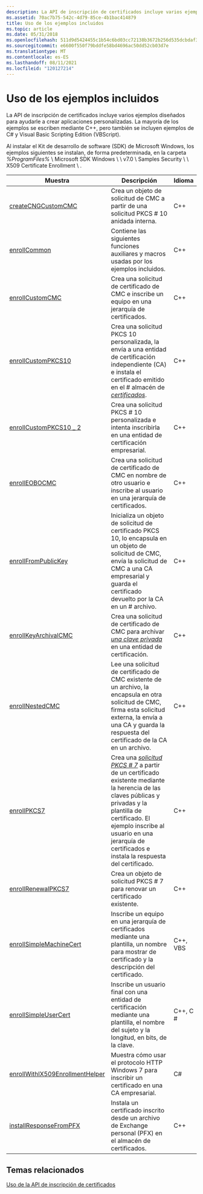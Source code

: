 ```yaml
---
description: La API de inscripción de certificados incluye varios ejemplos diseñados para ayudarle a crear aplicaciones personalizadas. La mayoría de los ejemplos se escriben mediante C++, pero también se incluyen ejemplos de C# y Visual Basic Scripting Edition (VBScript).
ms.assetid: 70ac7b75-542c-4d79-85ce-4b1bac414879
title: Uso de los ejemplos incluidos
ms.topic: article
ms.date: 05/31/2018
ms.openlocfilehash: 511d9d5424455c1b54c6bd03cc72138b3672b256d535dcbdaf31d2393b2cb5f6
ms.sourcegitcommit: e6600f550f79bddfe58bd4696ac50dd52cb03d7e
ms.translationtype: MT
ms.contentlocale: es-ES
ms.lasthandoff: 08/11/2021
ms.locfileid: "120127214"
---
```

# <a name="using-the-included-samples"></a>Uso de los ejemplos incluidos

La API de inscripción de certificados incluye varios ejemplos diseñados para ayudarle a crear aplicaciones personalizadas. La mayoría de los ejemplos se escriben mediante C++, pero también se incluyen ejemplos de C# y Visual Basic Scripting Edition (VBScript).

Al instalar el Kit de desarrollo de software (SDK) de Microsoft Windows, los ejemplos siguientes se instalan, de forma predeterminada, en la carpeta *%ProgramFiles%* \\ Microsoft SDK Windows \\ \\ v7.0 \\ Samples Security \\ \\ X509 Certificate Enrollment \\ .



| Muestra                                                                 | Descripción                                                                                                                                                                                                                                                                                                                                                | Idioma            |
|------------------------------------------------------------------------|------------------------------------------------------------------------------------------------------------------------------------------------------------------------------------------------------------------------------------------------------------------------------------------------------------------------------------------------------------|---------------------|
| [createCNGCustomCMC](createcngcustomcmc.md)                           | Crea un objeto de solicitud de CMC a partir de una solicitud PKCS \# 10 anidada interna.<br/>                                                                                                                                                                                                                                                                            | C++<br/>      |
| [enrollCommon](enrollcommon.md)                                       | Contiene las siguientes funciones auxiliares y macros usadas por los ejemplos incluidos.<br/>                                                                                                                                                                                                                                                                | C++<br/>      |
| [enrollCustomCMC](enrollcustomcmc.md)                                 | Crea una solicitud de certificado de CMC e inscribe un equipo en una jerarquía de certificados.<br/>                                                                                                                                                                                                                                                            | C++<br/>      |
| [enrollCustomPKCS10](enrollcustompkcs10.md)                           | Crea una solicitud PKCS 10 personalizada, la envía a una entidad de certificación independiente (CA) e instala el certificado emitido en el \# almacén de [*certificados*](/windows/desktop/SecGloss/c-gly). [](/windows/desktop/SecGloss/c-gly)<br/> | C++<br/>      |
| [enrollCustomPKCS10 \_ 2](enrollcustompkcs10-2.md)                      | Crea una solicitud PKCS \# 10 personalizada e intenta inscribirla en una entidad de certificación empresarial.<br/>                                                                                                                                                                                                                                                               | C++<br/>      |
| [enrollEOBOCMC](enrolleobocmc.md)                                     | Crea una solicitud de certificado de CMC en nombre de otro usuario e inscribe al usuario en una jerarquía de certificados.<br/>                                                                                                                                                                                                                                    | C++<br/>      |
| [enrollFromPublicKey](enrollfrompublickey.md)                         | Inicializa un objeto de solicitud de certificado PKCS 10, lo encapsula en un objeto de solicitud de CMC, envía la solicitud de CMC a una CA empresarial y guarda el certificado devuelto por la CA en un \# archivo.<br/>                                                                                                                                                      | C++<br/>      |
| [enrollKeyArchivalCMC](enrollkeyarchivalcmc.md)                       | Crea una solicitud de certificado de CMC para archivar [*una clave privada*](/windows/desktop/SecGloss/p-gly) en una entidad de certificación.<br/>                                                                                                                                                                                                     | C++<br/>      |
| [enrollNestedCMC](enrollnestedcmc.md)                                 | Lee una solicitud de certificado de CMC existente de un archivo, la encapsula en otra solicitud de CMC, firma esta solicitud externa, la envía a una CA y guarda la respuesta del certificado de la CA en un archivo.<br/>                                                                                                                                                 | C++<br/>      |
| [enrollPKCS7](enrollpkcs7.md)                                         | Crea una [*solicitud PKCS \# 7*](/windows/desktop/SecGloss/p-gly) a partir de un certificado existente mediante la herencia de las claves públicas y privadas y la plantilla de certificado. El ejemplo inscribe al usuario en una jerarquía de certificados e instala la respuesta del certificado.<br/>                                   | C++<br/>      |
| [enrollRenewalPKCS7](enrollrenewalpkcs7.md)                           | Crea un objeto de solicitud PKCS \# 7 para renovar un certificado existente.<br/>                                                                                                                                                                                                                                                                             | C++<br/>      |
| [enrollSimpleMachineCert](enrollsimplemachinecert.md)                 | Inscribe un equipo en una jerarquía de certificados mediante una plantilla, un nombre para mostrar de certificado y la descripción del certificado.<br/>                                                                                                                                                                                                                 | C++, VBS<br/> |
| [enrollSimpleUserCert](enrollsimpleusercert.md)                       | Inscribe un usuario final con una entidad de certificación mediante una plantilla, el nombre del sujeto y la longitud, en bits, de la clave.<br/>                                                                                                                                                                                                                                       | C++, C #<br/> |
| [enrollWithIX509EnrollmentHelper](enrollwithix509enrollmenthelper.md) | Muestra cómo usar el protocolo HTTP Windows 7 para inscribir un certificado en una CA empresarial.<br/>                                                                                                                                                                                                                                                | C#<br/>      |
| [installResponseFromPFX](installresponsefrompfx.md)                   | Instala un certificado inscrito desde un archivo de Exchange personal (PFX) en el almacén de certificados.<br/>                                                                                                                                                                                                                                      | C++<br/>      |



 

## <a name="related-topics"></a>Temas relacionados

<dl> <dt>

[Uso de la API de inscripción de certificados](about-the-certificate-enrollment-api.md)
</dt> </dl>

 

